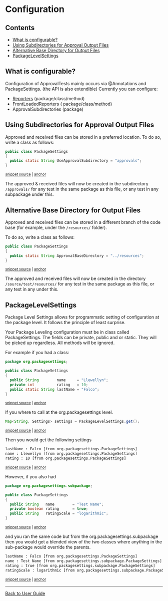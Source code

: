 <!--
GENERATED FILE - DO NOT EDIT
This file was generated by [MarkdownSnippets](https://github.com/SimonCropp/MarkdownSnippets).
Source File: /approvaltests/docs/mdsource/Configuration.source.md
To change this file edit the source file and then execute ./run_markdown_templates.sh.
-->

<a id="top"></a>

# Configuration

<!-- toc -->
## Contents

  * [What is configurable?](#what-is-configurable)
  * [Using Subdirectories for Approval Output Files](#using-subdirectories-for-approval-output-files)
  * [Alternative Base Directory for Output Files](#alternative-base-directory-for-output-files)
  * [PackageLevelSettings](#packagelevelsettings)<!-- endtoc -->

## What is configurable?
Configuration of ApprovalTests mainly occurs via @Annotations and PackageSettings. 
(the API is also extendible) 
Currently you can configure:

 * [Reporters](Reporters.md#class-and-method-level) (package/class/method)
 * FrontLoadedReporters ( package/class/method)
 * ApprovalSubdirectories (package)

## Using Subdirectories for Approval Output Files

Approved and received files can be stored in a preferred location. To do so, write a class as follows: 
<!-- snippet: package_settings_approval_subdirectory -->
<a id='snippet-package_settings_approval_subdirectory'/></a>
```java
public class PackageSettings
{
  public static String UseApprovalSubdirectory = "approvals";
}
```
<sup><a href='/approvaltests/src/test/java/org/approvaltests/packagesettings/subdirectory/PackageSettings.java#L3-L8' title='File snippet `package_settings_approval_subdirectory` was extracted from'>snippet source</a> | <a href='#snippet-package_settings_approval_subdirectory' title='Navigate to start of snippet `package_settings_approval_subdirectory`'>anchor</a></sup>
<!-- endsnippet -->

The approved & received files will now be created in the subdirectory `/approvals/` for any test in the same package as this file, or any test in any subpackage under this.  

## Alternative Base Directory for Output Files  

Approved and received files can be stored in a different branch of the code base (for example, under the `/resources/` folder).

To do so, write a class as follows:    

<!-- snippet: package_settings_approval_base_directory -->
<a id='snippet-package_settings_approval_base_directory'/></a>
```java
public class PackageSettings
{
  public static String ApprovalBaseDirectory = "../resources";
}
```
<sup><a href='/approvaltests/src/test/java/org/approvaltests/packagesettings/basedirectory/PackageSettings.java#L3-L8' title='File snippet `package_settings_approval_base_directory` was extracted from'>snippet source</a> | <a href='#snippet-package_settings_approval_base_directory' title='Navigate to start of snippet `package_settings_approval_base_directory`'>anchor</a></sup>
<!-- endsnippet -->

The approved and received files will now be created in the directory `/source/test/resources/` for any test in the same package as this file, or any test in any under this.  

## PackageLevelSettings  

Package Level Settings allows for programmatic setting of configuration at the package level. It follows the principle of least surprise.   

Your Package Leveling configuration must be in class called PackageSettings. The fields can be private, public and or static. They will be picked up regardless. All methods will be ignored.

For example if you had a class:

<!-- snippet: /approvaltests-tests/src/test/java/org/packagesettings/PackageSettings.java -->
<a id='snippet-/approvaltests-tests/src/test/java/org/packagesettings/PackageSettings.java'/></a>
```java
package org.packagesettings;

public class PackageSettings
{
  public String        name     = "Llewellyn";
  private int          rating   = 10;
  public static String lastName = "Falco";
}
```
<sup><a href='/approvaltests-tests/src/test/java/org/packagesettings/PackageSettings.java#L1-L8' title='File snippet `/approvaltests-tests/src/test/java/org/packagesettings/PackageSettings.java` was extracted from'>snippet source</a> | <a href='#snippet-/approvaltests-tests/src/test/java/org/packagesettings/PackageSettings.java' title='Navigate to start of snippet `/approvaltests-tests/src/test/java/org/packagesettings/PackageSettings.java`'>anchor</a></sup>
<!-- endsnippet -->

If you where to call at the org.packagesettings level.

<!-- snippet: package_level_settings_get -->
<a id='snippet-package_level_settings_get'/></a>
```java
Map<String, Settings> settings = PackageLevelSettings.get();
```
<sup><a href='/approvaltests-tests/src/test/java/org/packagesettings/PackageSettingsTest.java#L13-L15' title='File snippet `package_level_settings_get` was extracted from'>snippet source</a> | <a href='#snippet-package_level_settings_get' title='Navigate to start of snippet `package_level_settings_get`'>anchor</a></sup>
<!-- endsnippet -->

Then you would get the following settings

<!-- snippet: /approvaltests-tests/src/test/java/org/packagesettings/PackageSettingsTest.testRetriveValue.approved.txt -->
<a id='snippet-/approvaltests-tests/src/test/java/org/packagesettings/PackageSettingsTest.testRetriveValue.approved.txt'/></a>
```txt
lastName : Falco [from org.packagesettings.PackageSettings] 
name : Llewellyn [from org.packagesettings.PackageSettings] 
rating : 10 [from org.packagesettings.PackageSettings] 
```
<sup><a href='/approvaltests-tests/src/test/java/org/packagesettings/PackageSettingsTest.testRetriveValue.approved.txt#L1-L3' title='File snippet `/approvaltests-tests/src/test/java/org/packagesettings/PackageSettingsTest.testRetriveValue.approved.txt` was extracted from'>snippet source</a> | <a href='#snippet-/approvaltests-tests/src/test/java/org/packagesettings/PackageSettingsTest.testRetriveValue.approved.txt' title='Navigate to start of snippet `/approvaltests-tests/src/test/java/org/packagesettings/PackageSettingsTest.testRetriveValue.approved.txt`'>anchor</a></sup>
<!-- endsnippet -->

However, if you also had

<!-- snippet: /approvaltests-tests/src/test/java/org/packagesettings/subpackage/PackageSettings.java -->
<a id='snippet-/approvaltests-tests/src/test/java/org/packagesettings/subpackage/PackageSettings.java'/></a>
```java
package org.packagesettings.subpackage;

public class PackageSettings
{
  public String   name        = "Test Name";
  private boolean rating      = true;
  public String   ratingScale = "logarithmic";
}
```
<sup><a href='/approvaltests-tests/src/test/java/org/packagesettings/subpackage/PackageSettings.java#L1-L8' title='File snippet `/approvaltests-tests/src/test/java/org/packagesettings/subpackage/PackageSettings.java` was extracted from'>snippet source</a> | <a href='#snippet-/approvaltests-tests/src/test/java/org/packagesettings/subpackage/PackageSettings.java' title='Navigate to start of snippet `/approvaltests-tests/src/test/java/org/packagesettings/subpackage/PackageSettings.java`'>anchor</a></sup>
<!-- endsnippet -->

and you ran the same code but from the org.packagesettings.subpackage  
then you would get a blended view of the two classes where anything in the sub-package would override the parents.

<!-- snippet: /approvaltests-tests/src/test/java/org/packagesettings/subpackage/PackageSettingsTest.testRetriveValueWithOverRide.approved.txt -->
<a id='snippet-/approvaltests-tests/src/test/java/org/packagesettings/subpackage/PackageSettingsTest.testRetriveValueWithOverRide.approved.txt'/></a>
```txt
lastName : Falco [from org.packagesettings.PackageSettings] 
name : Test Name [from org.packagesettings.subpackage.PackageSettings] 
rating : true [from org.packagesettings.subpackage.PackageSettings] 
ratingScale : logarithmic [from org.packagesettings.subpackage.PackageSettings] 
```
<sup><a href='/approvaltests-tests/src/test/java/org/packagesettings/subpackage/PackageSettingsTest.testRetriveValueWithOverRide.approved.txt#L1-L4' title='File snippet `/approvaltests-tests/src/test/java/org/packagesettings/subpackage/PackageSettingsTest.testRetriveValueWithOverRide.approved.txt` was extracted from'>snippet source</a> | <a href='#snippet-/approvaltests-tests/src/test/java/org/packagesettings/subpackage/PackageSettingsTest.testRetriveValueWithOverRide.approved.txt' title='Navigate to start of snippet `/approvaltests-tests/src/test/java/org/packagesettings/subpackage/PackageSettingsTest.testRetriveValueWithOverRide.approved.txt`'>anchor</a></sup>
<!-- endsnippet -->

---

[Back to User Guide](README.md#top)
